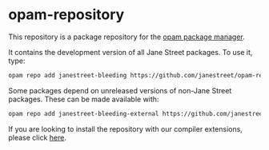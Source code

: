 # opam-repository

This repository is a package repository for the [opam package
manager](https://opam.ocaml.org).

It contains the development version of all Jane Street packages. To use
it, type:

```sh
opam repo add janestreet-bleeding https://github.com/janestreet/opam-repository.git
```

Some packages depend on unreleased versions of non-Jane Street packages. These
can be made available with:

```sh
opam repo add janestreet-bleeding-external https://github.com/janestreet/opam-repository.git#external-packages
```

If you are looking to install the repository with our compiler extensions,
please click [here](https://github.com/janestreet/opam-repository/tree/with-extensions).
